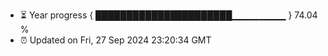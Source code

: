 - ⏳ Year progress { ██████████████████████▁▁▁▁▁▁▁▁ } 74.04 %
- ⏰ Updated on Fri, 27 Sep 2024 23:20:34 GMT

